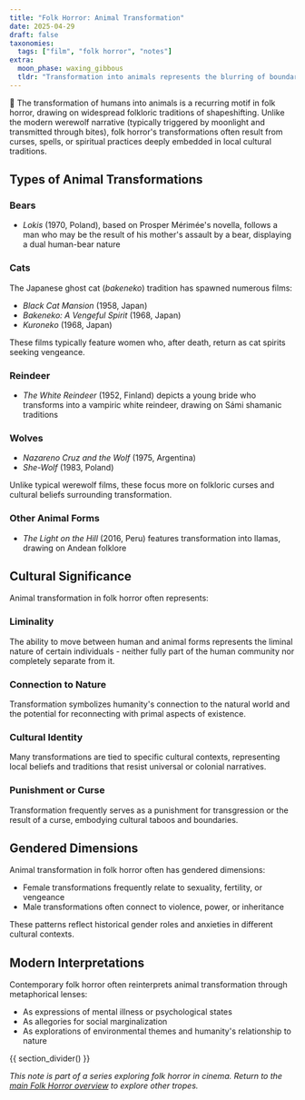 ```yaml
---
title: "Folk Horror: Animal Transformation"
date: 2025-04-29
draft: false
taxonomies:
  tags: ["film", "folk horror", "notes"]
extra:
  moon_phase: waxing_gibbous
  tldr: "Transformation into animals represents the blurring of boundaries between the human and natural worlds in folk horror."
---
```


<span class="og">🐶</span> The transformation of humans into animals is a recurring motif in folk horror, drawing on widespread folkloric traditions of shapeshifting. Unlike the modern werewolf narrative (typically triggered by moonlight and transmitted through bites), folk horror's transformations often result from curses, spells, or spiritual practices deeply embedded in local cultural traditions.

## Types of Animal Transformations

### Bears

- *Lokis* (1970, Poland), based on Prosper Mérimée's novella, follows a man who may be the result of his mother's assault by a bear, displaying a dual human-bear nature

### Cats

The Japanese ghost cat (*bakeneko*) tradition has spawned numerous films:
- *Black Cat Mansion* (1958, Japan)
- *Bakeneko: A Vengeful Spirit* (1968, Japan)
- *Kuroneko* (1968, Japan)

These films typically feature women who, after death, return as cat spirits seeking vengeance.

### Reindeer

- *The White Reindeer* (1952, Finland) depicts a young bride who transforms into a vampiric white reindeer, drawing on Sámi shamanic traditions

### Wolves

- *Nazareno Cruz and the Wolf* (1975, Argentina)
- *She-Wolf* (1983, Poland)

Unlike typical werewolf films, these focus more on folkloric curses and cultural beliefs surrounding transformation.

### Other Animal Forms

- *The Light on the Hill* (2016, Peru) features transformation into llamas, drawing on Andean folklore

## Cultural Significance

Animal transformation in folk horror often represents:

### Liminality

The ability to move between human and animal forms represents the liminal nature of certain individuals - neither fully part of the human community nor completely separate from it.

### Connection to Nature

Transformation symbolizes humanity's connection to the natural world and the potential for reconnecting with primal aspects of existence.

### Cultural Identity

Many transformations are tied to specific cultural contexts, representing local beliefs and traditions that resist universal or colonial narratives.

### Punishment or Curse

Transformation frequently serves as a punishment for transgression or the result of a curse, embodying cultural taboos and boundaries.

## Gendered Dimensions

Animal transformation in folk horror often has gendered dimensions:

- Female transformations frequently relate to sexuality, fertility, or vengeance
- Male transformations often connect to violence, power, or inheritance

These patterns reflect historical gender roles and anxieties in different cultural contexts.

## Modern Interpretations

Contemporary folk horror often reinterprets animal transformation through metaphorical lenses:

- As expressions of mental illness or psychological states
- As allegories for social marginalization
- As explorations of environmental themes and humanity's relationship to nature

{{ section_divider() }}

*This note is part of a series exploring folk horror in cinema. Return to the [main Folk Horror overview](/notes/folk-horror-overview) to explore other tropes.*
